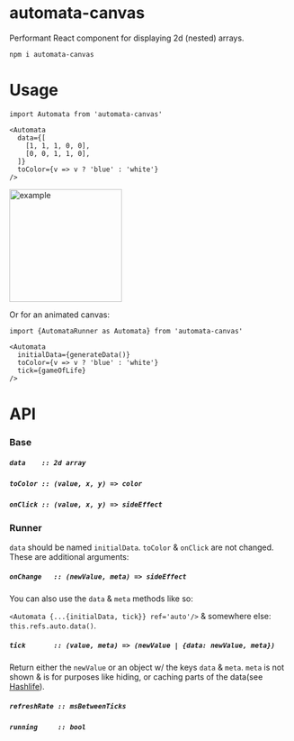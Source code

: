automata-canvas
===============
Performant React component for displaying 2d (nested) arrays.

`npm i automata-canvas`

Usage
=====

```
import Automata from 'automata-canvas'

<Automata
  data={[
    [1, 1, 1, 0, 0],
    [0, 0, 1, 1, 0],
  ]}
  toColor={v => v ? 'blue' : 'white'}
/>
```

<img src="https://cdn.rawgit.com/Demi-IO/automata-canvas/master/readmeExample.svg" alt="example" width="200px"/>

Or for an animated canvas:

```
import {AutomataRunner as Automata} from 'automata-canvas'

<Automata
  initialData={generateData()}
  toColor={v => v ? 'blue' : 'white'}
  tick={gameOfLife}
/>
```

API
===

### Base

##### `data    :: 2d array`
##### `toColor :: (value, x, y) => color`
##### `onClick :: (value, x, y) => sideEffect`

### Runner
`data` should be named `initialData`. `toColor` & `onClick` are not changed. These are additional arguments:

##### `onChange   :: (newValue, meta) => sideEffect`
You can also use the `data` & `meta` methods like so:

`<Automata {...{initialData, tick}} ref='auto'/>` & somewhere else: `this.refs.auto.data()`.

##### `tick       :: (value, meta) => (newValue | {data: newValue, meta})`
Return either the `newValue` or an object w/ the keys `data` & `meta`. `meta` is not shown & is for purposes like hiding, or caching parts of the data(see [Hashlife](https://en.wikipedia.org/wiki/Hashlife)).

##### `refreshRate :: msBetweenTicks`
##### `running     :: bool`
